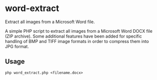 # word-extract
Extract all images from a Microsoft Word file.

A simple PHP script to extract all images from a Microsoft Word DOCX file (ZIP archive). Some additional features have been added for specific handling of BMP and TIFF image formats in order to compress them into JPG format.

## Usage
```
php word_extract.php <filename.docx>
```
